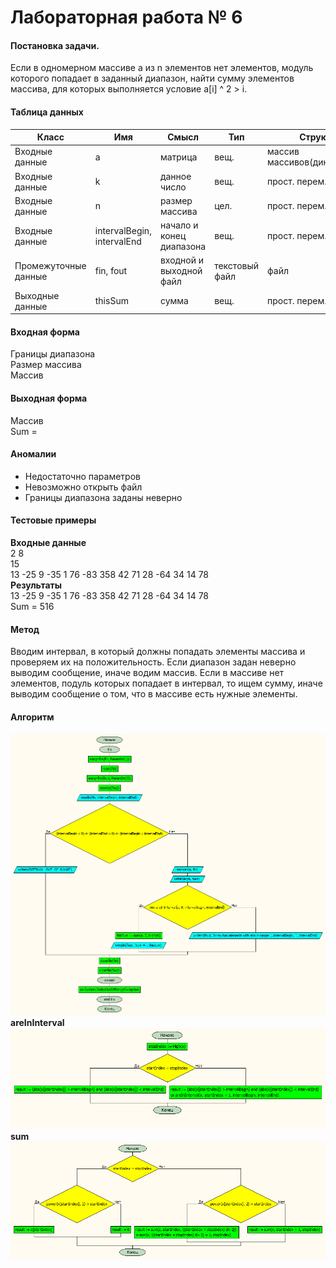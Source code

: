 # Лабораторная работа № 6

#### Постановка задачи.
Если в одномерном массиве a из n элементов нет элементов, модуль которого попадает в заданный диапазон, найти сумму элементов массива, для которых выполняется условие a[i] ^ 2 > i. 

#### Таблица данных
| **Класс**            | **Имя**                    | **Смысл**                | **Тип**        | **Структура**                   |
|----------------------|----------------------------|--------------------------|----------------|---------------------------------|
| Входные данные       | a                          | матрица                  | вещ\.          | массив массивов\(динамических\) |
| Входные данные       | k                          | данное число             | вещ\.          | прост\. перем\.                 |
| Входные данные       |  n                         | размер массива           | цел\.          | прост\. перем\.                 |
| Входные данные       | intervalBegin, intervalEnd | начало и конец диапазона | вещ\.          | прост\. перем\.                 |
| Промежуточные данные | fin, fout                  | входной и выходной файл  | текстовый файл | файл                            |
| Выходные данные      | thisSum                    | сумма                    | вещ\.          | прост\. перем\.                 |

#### Входная форма
Границы диапазона \
Размер массива \
Массив 
#### Выходная форма
Массив \
Sum =  
#### Аномалии
- Недостаточно параметров
- Невозможно открыть файл
- Границы диапазона заданы неверно
#### Тестовые примеры
**Входные данные** \
2 8 \
15 \
13 -25 9 -35 1 76 -83 358 42 71 28 -64 34 14 78 \
**Результаты** \
13  -25  9  -35  1  76  -83  358  42  71  28  -64  34  14  78   \
Sum = 516

#### Метод
Вводим интервал, в который должны попадать элементы массива и проверяем их на положительность. 
Если диапазон задан неверно выводим сообщение, иначе водим массив. 
Если в массиве нет элементов, подуль которых попадает в интервал, то ищем сумму, иначе  выводим сообщение о том, что в массиве есть нужные элементы.
#### Алгоритм
![Алгоритм](program.bmp)
**areInInterval** \
![areInInterval](areInInterval.bmp)
**sum** \
![sum](sum.bmp)

